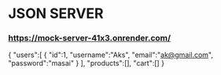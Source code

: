 # JSON SERVER
### https://mock-server-41x3.onrender.com/

{
    "users":[
        {
            "id":1,
            "username":"Aks",
            "email":"ak@gmail.com",
            "password":"masai"
        }
    ],
    "products":[],
    "cart":[]
}
